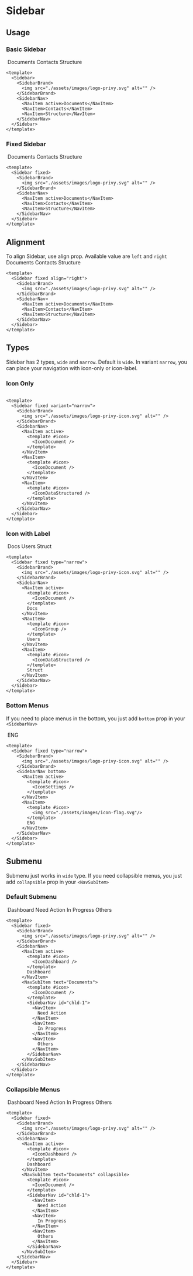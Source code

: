 <script setup>
  import Sidebar from './Sidebar.vue'
  import SidebarNav from './SidebarNav.vue'
  import SidebarBrand from './SidebarBrand.vue'
  import NavItem from '../nav/NavItem.vue'
  import NavSubItem from '../nav/NavSubItem.vue'
  import IconDocument from '@carbon/icons-vue/lib/document/20'
  import IconGroup from '@carbon/icons-vue/lib/group/20'
  import IconDataStructured from '@carbon/icons-vue/lib/data--structured/20'
  import IconSettings from '@carbon/icons-vue/lib/settings--adjust/20'
  import IconDashboard from '@carbon/icons-vue/lib/dashboard/20'
</script>

<style scoped>
  .preview {
    @apply block h-96 overflow-hidden;

    .sidebar--fixed {
      @apply absolute;
    }
  }
</style>

# Sidebar

## Usage
### Basic Sidebar

<preview>
<Sidebar>
  <SidebarBrand>
    <img src="./assets/images/logo-privy.svg" alt="" />
  </SidebarBrand>
  <SidebarNav>
    <NavItem active>Documents</NavItem>
    <NavItem>Contacts</NavItem>
    <NavItem>Structure</NavItem>
  </SidebarNav>
</Sidebar>
</preview>

```vue
<template>
  <Sidebar>
    <SidebarBrand>
      <img src="./assets/images/logo-privy.svg" alt="" />
    </SidebarBrand>
    <SidebarNav>
      <NavItem active>Documents</NavItem>
      <NavItem>Contacts</NavItem>
      <NavItem>Structure</NavItem>
    </SidebarNav>
  </Sidebar>
</template>
```

### Fixed Sidebar
<preview>
<Sidebar fixed>
  <SidebarBrand>
    <img src="./assets/images/logo-privy.svg" alt="" />
  </SidebarBrand>
  <SidebarNav>
    <NavItem active>Documents</NavItem>
    <NavItem>Contacts</NavItem>
    <NavItem>Structure</NavItem>
  </SidebarNav>
</Sidebar>
</preview>

```vue
<template>
  <Sidebar fixed>
    <SidebarBrand>
      <img src="./assets/images/logo-privy.svg" alt="" />
    </SidebarBrand>
    <SidebarNav>
      <NavItem active>Documents</NavItem>
      <NavItem>Contacts</NavItem>
      <NavItem>Structure</NavItem>
    </SidebarNav>
  </Sidebar>
</template>
```

## Alignment
To align Sidebar, use align prop. Available value are `left` and `right`
<preview>
<Sidebar fixed align="right">
  <SidebarBrand>
    <img src="./assets/images/logo-privy.svg" alt="" />
  </SidebarBrand>
  <SidebarNav>
    <NavItem active>Documents</NavItem>
    <NavItem>Contacts</NavItem>
    <NavItem>Structure</NavItem>
  </SidebarNav>
</Sidebar>
</preview>

```vue
<template>
  <Sidebar fixed align="right">
    <SidebarBrand>
      <img src="./assets/images/logo-privy.svg" alt="" />
    </SidebarBrand>
    <SidebarNav>
      <NavItem active>Documents</NavItem>
      <NavItem>Contacts</NavItem>
      <NavItem>Structure</NavItem>
    </SidebarNav>
  </Sidebar>
</template>
```


## Types
Sidebar has 2 types, `wide` and `narrow`. Default is `wide`. In variant `narrow`, you can place your navigation with icon-only or icon-label.

### Icon Only
<preview>
  <Sidebar fixed type="narrow">
    <SidebarBrand>
      <img src="./assets/images/logo-privy-icon.svg" alt="" />
    </SidebarBrand>
    <SidebarNav>
      <NavItem active>
        <template #icon>
          <IconDocument />
        </template>  
      </NavItem>
      <NavItem>
        <template #icon>
          <IconGroup />
        </template>
      </NavItem>
      <NavItem>
        <template #icon>
          <IconDataStructured />
        </template>
      </NavItem>
    </SidebarNav>
  </Sidebar>
</preview>

```vue
<template>
  <Sidebar fixed variant="narrow">
    <SidebarBrand>
      <img src="./assets/images/logo-privy-icon.svg" alt="" />
    </SidebarBrand>
    <SidebarNav>
      <NavItem active>
        <template #icon>
          <IconDocument />
        </template>
      </NavItem>
      <NavItem>
        <template #icon>
          <IconDocument />
        </template>
      </NavItem>
      <NavItem>
        <template #icon>
          <IconDataStructured />
        </template>
      </NavItem>
    </SidebarNav>
  </Sidebar>
</template>
```
### Icon with Label

<preview>
  <Sidebar fixed type="narrow">
    <SidebarBrand>
      <img src="./assets/images/logo-privy-icon.svg" alt="" />
    </SidebarBrand>
    <SidebarNav>
      <NavItem active>
        <template #icon>
          <IconDocument />
        </template>  
        Docs
      </NavItem>
      <NavItem>
        <template #icon>
          <IconGroup />
        </template>
        Users
      </NavItem>
      <NavItem>
        <template #icon>
          <IconDataStructured />
        </template>
        Struct
      </NavItem>
    </SidebarNav>
  </Sidebar>
</preview>

```vue
<template>
  <Sidebar fixed type="narrow">
    <SidebarBrand>
      <img src="./assets/images/logo-privy-icon.svg" alt="" />
    </SidebarBrand>
    <SidebarNav>
      <NavItem active>
        <template #icon>
          <IconDocument />
        </template>  
        Docs
      </NavItem>
      <NavItem>
        <template #icon>
          <IconGroup />
        </template>
        Users
      </NavItem>
      <NavItem>
        <template #icon>
          <IconDataStructured />
        </template>
        Struct
      </NavItem>
    </SidebarNav>
  </Sidebar>
</template>
```

### Bottom Menus
If you need to place menus in the bottom, you just add `bottom` prop in your `<SidebarNav>`

<preview>
  <Sidebar fixed type="narrow">
    <SidebarBrand>
      <img src="./assets/images/logo-privy-icon.svg" alt="" />
    </SidebarBrand>
    <SidebarNav bottom>
      <NavItem>
        <template #icon>
          <IconSettings />
        </template>
      </NavItem>
      <NavItem>
        <template #icon>
          <img src="./assets/images/icon-flag.svg"/>
        </template>
        ENG
      </NavItem>
    </SidebarNav>
  </Sidebar>
</preview>

```vue
<template>
  <Sidebar fixed type="narrow">
    <SidebarBrand>
      <img src="./assets/images/logo-privy-icon.svg" alt="" />
    </SidebarBrand>
    <SidebarNav bottom>
      <NavItem active>
        <template #icon>
          <IconSettings />
        </template>
      </NavItem>
      <NavItem>
        <template #icon>
          <img src="./assets/images/icon-flag.svg"/>
        </template>
        ENG
      </NavItem>
    </SidebarNav>
  </Sidebar>
</template>
```

## Submenu
Submenu just works in `wide` type. If you need collapsible menus, you just add `collapsible` prop in your `<NavSubItem>`

### Default Submenu

<preview>
<Sidebar fixed>
  <SidebarBrand>
    <img src="./assets/images/logo-privy.svg" alt="" />
  </SidebarBrand>
  <SidebarNav>
    <NavItem active>
      <template #icon>
        <IconDashboard />
      </template>
      Dashboard
    </NavItem>
    <NavSubItem text="Documents">
      <template #icon>
        <IconDocument />
      </template>
      <SidebarNav id="chld-1">
        <NavItem>
          Need Action
        </NavItem>
        <NavItem>
          In Progress
        </NavItem>
        <NavItem>
          Others
        </NavItem>
      </SidebarNav>
    </NavSubItem>
  </SidebarNav>
</Sidebar>
</preview>

```vue
<template>
  <Sidebar fixed>
    <SidebarBrand>
      <img src="./assets/images/logo-privy.svg" alt="" />
    </SidebarBrand>
    <SidebarNav>
      <NavItem active>
        <template #icon>
          <IconDashboard />
        </template>
        Dashboard
      </NavItem>
      <NavSubItem text="Documents">
        <template #icon>
          <IconDocument />
        </template>
        <SidebarNav id="chld-1">
          <NavItem>
            Need Action
          </NavItem>
          <NavItem>
            In Progress
          </NavItem>
          <NavItem>
            Others
          </NavItem>
        </SidebarNav>
      </NavSubItem>
    </SidebarNav>
  </Sidebar>
</template>
```

### Collapsible Menus

<preview>
<Sidebar fixed>
  <SidebarBrand>
    <img src="./assets/images/logo-privy.svg" alt="" />
  </SidebarBrand>
  <SidebarNav>
    <NavItem active>
      <template #icon>
        <IconDashboard />
      </template>
      Dashboard
    </NavItem>
    <NavSubItem text="Documents" collapsible>
      <template #icon>
        <IconDocument />
      </template>
      <SidebarNav id="chld-1">
        <NavItem>
          Need Action
        </NavItem>
        <NavItem>
          In Progress
        </NavItem>
        <NavItem>
          Others
        </NavItem>
      </SidebarNav>
    </NavSubItem>
  </SidebarNav>
</Sidebar>
</preview>

```vue
<template>
  <Sidebar fixed>
    <SidebarBrand>
      <img src="./assets/images/logo-privy.svg" alt="" />
    </SidebarBrand>
    <SidebarNav>
      <NavItem active>
        <template #icon>
          <IconDashboard />
        </template>
        Dashboard
      </NavItem>
      <NavSubItem text="Documents" collapsible>
        <template #icon>
          <IconDocument />
        </template>
        <SidebarNav id="chld-1">
          <NavItem>
            Need Action
          </NavItem>
          <NavItem>
            In Progress
          </NavItem>
          <NavItem>
            Others
          </NavItem>
        </SidebarNav>
      </NavSubItem>
    </SidebarNav>
  </Sidebar>
</template>
```
